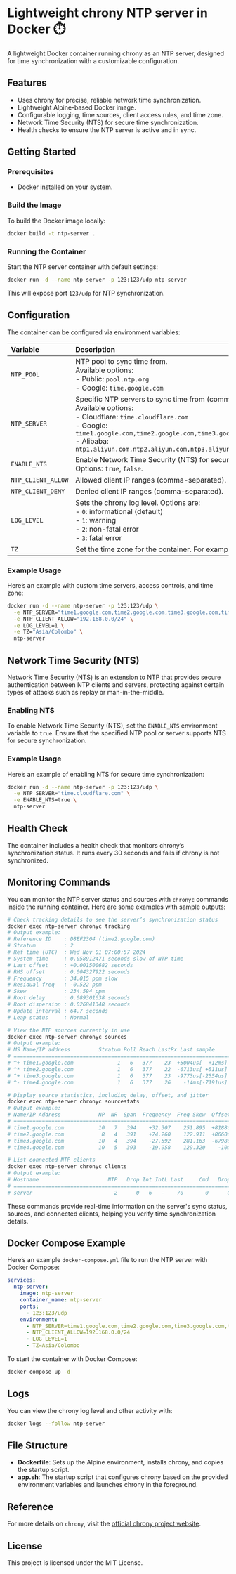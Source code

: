 # Lightweight chrony NTP server in Docker ⏱️

A lightweight Docker container running chrony as an NTP server, designed for time synchronization with a customizable configuration.

## Features

- Uses chrony for precise, reliable network time synchronization.
- Lightweight Alpine-based Docker image.
- Configurable logging, time sources, client access rules, and time zone.
- Network Time Security (NTS) for secure time synchronization.
- Health checks to ensure the NTP server is active and in sync.

## Getting Started

### Prerequisites

- Docker installed on your system.

### Build the Image

To build the Docker image locally:

```bash
docker build -t ntp-server .
```

### Running the Container

Start the NTP server container with default settings:

```bash
docker run -d --name ntp-server -p 123:123/udp ntp-server
```

This will expose port `123/udp` for NTP synchronization.

## Configuration

The container can be configured via environment variables:

| Variable           | Description                                                     | Default             |
|:-------------------|:----------------------------------------------------------------|:--------------------|
| `NTP_POOL`         | NTP pool to sync time from.<br>Available options:<br>- Public: `pool.ntp.org`<br>- Google: `time.google.com` | `pool.ntp.org`      |
| `NTP_SERVER`       | Specific NTP servers to sync time from (comma-separated).<br>Available options:<br>- Cloudflare: `time.cloudflare.com`<br>- Google: `time1.google.com,time2.google.com,time3.google.com,time4.google.com`<br>- Alibaba: `ntp1.aliyun.com,ntp2.aliyun.com,ntp3.aliyun.com,ntp4.aliyun.com` | -                   |
| `ENABLE_NTS`       | Enable Network Time Security (NTS) for secure time synchronization.<br>Options: `true`, `false`. | `false`             |
| `NTP_CLIENT_ALLOW` | Allowed client IP ranges (comma-separated).                     | `allow all`         |
| `NTP_CLIENT_DENY`  | Denied client IP ranges (comma-separated).                      | none                |
| `LOG_LEVEL`        | Sets the chrony log level. Options are:<br>  - `0`: informational (default)<br>  - `1`: warning<br>  - `2`: non-fatal error<br>  - `3`: fatal error | `0` (informational) |
| `TZ`               | Set the time zone for the container. For example: `Asia/Colombo`. | UTC                 |

### Example Usage

Here’s an example with custom time servers, access controls, and time zone:

```bash
docker run -d --name ntp-server -p 123:123/udp \
  -e NTP_SERVER="time1.google.com,time2.google.com,time3.google.com,time4.google.com" \
  -e NTP_CLIENT_ALLOW="192.168.0.0/24" \
  -e LOG_LEVEL=1 \
  -e TZ="Asia/Colombo" \
  ntp-server
```

## Network Time Security (NTS)

Network Time Security (NTS) is an extension to NTP that provides secure authentication between NTP clients and servers, protecting against certain types of attacks such as replay or man-in-the-middle.

### Enabling NTS

To enable Network Time Security (NTS), set the `ENABLE_NTS` environment variable to `true`. Ensure that the specified NTP pool or server supports NTS for secure synchronization.

### Example Usage

Here’s an example of enabling NTS for secure time synchronization:

```bash
docker run -d --name ntp-server -p 123:123/udp \
  -e NTP_SERVER="time.cloudflare.com" \
  -e ENABLE_NTS=true \
  ntp-server
```

## Health Check

The container includes a health check that monitors chrony’s synchronization status. It runs every 30 seconds and fails if chrony is not synchronized.

## Monitoring Commands

You can monitor the NTP server status and sources with `chronyc` commands inside the running container. Here are some examples with sample outputs:

```bash
# Check tracking details to see the server’s synchronization status
docker exec ntp-server chronyc tracking
# Output example:
# Reference ID    : D8EF2304 (time2.google.com)
# Stratum         : 2
# Ref time (UTC)  : Wed Nov 01 07:00:57 2024
# System time     : 0.058912471 seconds slow of NTP time
# Last offset     : +0.001500682 seconds
# RMS offset      : 0.004327922 seconds
# Frequency       : 34.015 ppm slow
# Residual freq   : -0.522 ppm
# Skew            : 234.594 ppm
# Root delay      : 0.089301638 seconds
# Root dispersion : 0.026841348 seconds
# Update interval : 64.7 seconds
# Leap status     : Normal

# View the NTP sources currently in use
docker exec ntp-server chronyc sources
# Output example:
# MS Name/IP address         Stratum Poll Reach LastRx Last sample               
# ===============================================================================
# ^+ time1.google.com              1   6   377    23  +5004us[  +12ms] +/-   42ms
# ^* time2.google.com              1   6   377    22  -6713us[ +511us] +/-   41ms
# ^+ time3.google.com              1   6   377    23  -9773us[-2554us] +/-   49ms
# ^- time4.google.com              1   6   377    26    -14ms[-7191us] +/-   41ms

# Display source statistics, including delay, offset, and jitter
docker exec ntp-server chronyc sourcestats
# Output example:
# Name/IP Address            NP  NR  Span  Frequency  Freq Skew  Offset  Std Dev
# ==============================================================================
# time1.google.com           10   7   394    +32.307    251.895  +8188us    24ms
# time2.google.com            8   4   391    +74.260    122.911  +8660us  7923us
# time3.google.com           10   4   394    -27.592    281.163  -6798us    25ms
# time4.google.com           10   5   393    -19.958    129.320    -10ms    11ms

# List connected NTP clients
docker exec ntp-server chronyc clients
# Output example:
# Hostname                      NTP   Drop Int IntL Last     Cmd   Drop Int  Last
# ===============================================================================
# server                          2      0   6   -    70       0      0   -     -
```

These commands provide real-time information on the server's sync status, sources, and connected clients, helping you verify time synchronization details.

## Docker Compose Example

Here’s an example `docker-compose.yml` file to run the NTP server with Docker Compose:

```yaml
services:
  ntp-server:
    image: ntp-server
    container_name: ntp-server
    ports:
      - 123:123/udp
    environment:
      - NTP_SERVER=time1.google.com,time2.google.com,time3.google.com,time4.google.com
      - NTP_CLIENT_ALLOW=192.168.0.0/24
      - LOG_LEVEL=1
      - TZ=Asia/Colombo
```

To start the container with Docker Compose:

```bash
docker compose up -d
```

## Logs

You can view the chrony log level and other activity with:

```bash
docker logs --follow ntp-server
```

## File Structure

- **Dockerfile**: Sets up the Alpine environment, installs chrony, and copies the startup script.
- **app.sh**: The startup script that configures chrony based on the provided environment variables and launches chrony in the foreground.

## Reference

For more details on `chrony`, visit the [official chrony project website](https://chrony-project.org/).

## License

This project is licensed under the MIT License.